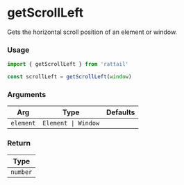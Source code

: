 # getScrollLeft

Gets the horizontal scroll position of an element or window.

### Usage

```ts
import { getScrollLeft } from 'rattail'

const scrollLeft = getScrollLeft(window)
```

### Arguments

| Arg       | Type                | Defaults |
| --------- | ------------------- | -------- |
| `element` | `Element \| Window` |          |

### Return

| Type     |
| -------- |
| `number` |
